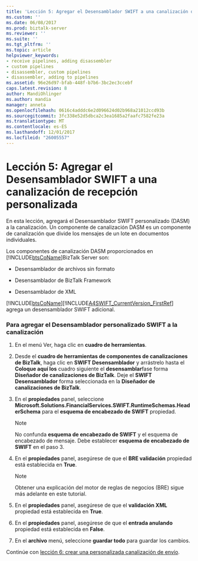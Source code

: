 ```yaml
---
title: 'Lección 5: Agregar el Desensamblador SWIFT a una canalización de recepción personalizada | Documentos de Microsoft'
ms.custom: ''
ms.date: 06/08/2017
ms.prod: biztalk-server
ms.reviewer: ''
ms.suite: ''
ms.tgt_pltfrm: ''
ms.topic: article
helpviewer_keywords:
- receive pipelines, adding disassembler
- custom pipelines
- disassembler, custom pipelines
- disassembler, adding to pipelines
ms.assetid: 96e26d97-bfab-448f-b7b6-3bc2ec3ccebf
caps.latest.revision: 8
author: MandiOhlinger
ms.author: mandia
manager: anneta
ms.openlocfilehash: 0616c4adddc6e2d096624d02b968a21012ccd93b
ms.sourcegitcommit: 3fc338e52d5dbca2c3ea1685a2faafc7582fe23a
ms.translationtype: MT
ms.contentlocale: es-ES
ms.lasthandoff: 12/01/2017
ms.locfileid: "26005557"
---
```

# <a name="lesson-5-adding-the-swift-disassembler-to-a-custom-receive-pipeline"></a>Lección 5: Agregar el Desensamblador SWIFT a una canalización de recepción personalizada
En esta lección, agregará el Desensamblador SWIFT personalizado (DASM) a la canalización. Un componente de canalización DASM es un componente de canalización que divide los mensajes de un lote en documentos individuales.  
  
 Los componentes de canalización DASM proporcionados en [!INCLUDE[btsCoName](../../includes/btsconame-md.md)]BizTalk Server son:  
  
-   Desensamblador de archivos sin formato  
  
-   Desensamblador de BizTalk Framework  
  
-   Desensamblador de XML  
  
 [!INCLUDE[btsCoName](../../includes/btsconame-md.md)][!INCLUDE[A4SWIFT_CurrentVersion_FirstRef](../../includes/a4swift-currentversion-firstref-md.md)] agrega un desensamblador SWIFT adicional.  
  
### <a name="to-add-the-swift-custom-disassembler-to-your-pipeline"></a>Para agregar el Desensamblador personalizado SWIFT a la canalización  
  
1.  En el menú Ver, haga clic en **cuadro de herramientas**.  
  
2.  Desde el **cuadro de herramientas de componentes de canalizaciones de BizTalk**, haga clic en **SWIFT Desensamblador** y arrástrelo hasta el **Coloque aquí los** cuadro siguiente el **desensamblar**fase forma **Diseñador de canalizaciones de BizTalk**. Deje el **SWIFT Desensamblador** forma seleccionada en la **Diseñador de canalizaciones de BizTalk**.  
  
3.  En el **propiedades** panel, seleccione **Microsoft.Solutions.FinancialServices.SWIFT.RuntimeSchemas.HeaderSchema** para el **esquema de encabezado de SWIFT** propiedad.  
  
    > [!NOTE]
    >  No confunda **esquema de encabezado de SWIFT** y el esquema de encabezado de mensaje. Debe establecer **esquema de encabezado de SWIFT** en el paso 3.  
  
4.  En el **propiedades** panel, asegúrese de que el **BRE validación** propiedad está establecida en **True**.  
  
    > [!NOTE]
    >  Obtener una explicación del motor de reglas de negocios (BRE) sigue más adelante en este tutorial.  
  
5.  En el **propiedades** panel, asegúrese de que el **validación XML** propiedad está establecida en **True**.  
  
6.  En el **propiedades** panel, asegúrese de que el **entrada anulando** propiedad está establecida en **False**.  
  
7.  En el **archivo** menú, seleccione **guardar todo** para guardar los cambios.  
  
 Continúe con [lección 6: crear una personalizada canalización de envío](../../adapters-and-accelerators/accelerator-swift/lesson-6-creating-a-custom-send-pipeline.md).